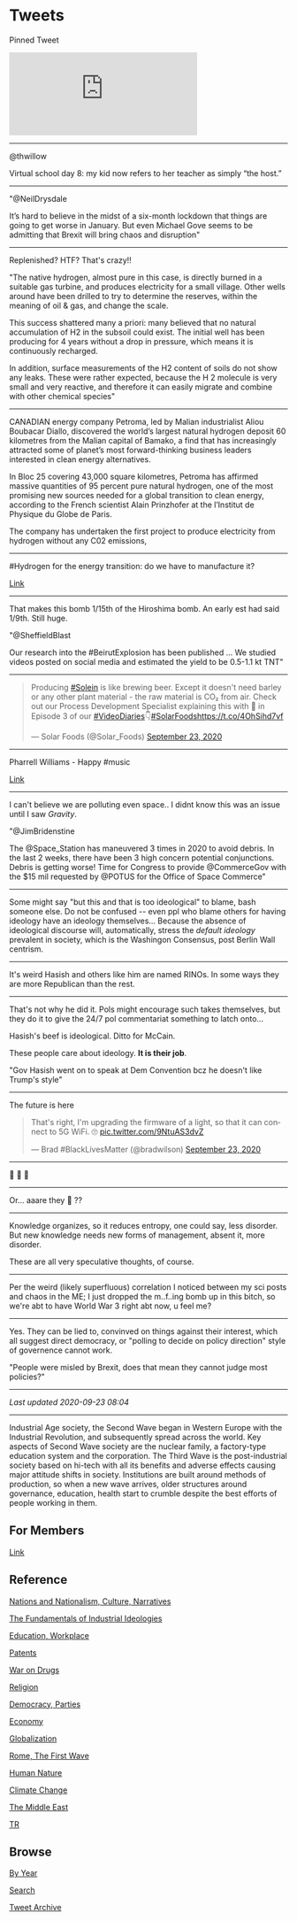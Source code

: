 # Tweets

Pinned Tweet

<iframe width="340"  src="https://www.youtube.com/embed/gJ5KV3rzuag?start=60" frameborder="0" allow="accelerometer; autoplay; encrypted-media; gyroscope; picture-in-picture" allowfullscreen></iframe>

---

@thwillow

Virtual school day 8: my kid now refers to her teacher as simply “the
host.”

---

"@NeilDrysdale

It’s hard to believe in the midst of a six-month lockdown that things
are going to get worse in January. But even Michael Gove seems to be
admitting that Brexit will bring chaos and disruption"

---

Replenished? HTF? That's crazy!!

"The native hydrogen, almost pure in this case, is directly burned in
a suitable gas turbine, and produces electricity for a small
village. Other wells around have been drilled to try to determine the
reserves, within the meaning of oil & gas, and change the scale.

This success shattered many a priori: many believed that no natural
accumulation of H2 in the subsoil could exist. The initial well has
been producing for 4 years without a drop in pressure, which means it
is continuously recharged.

In addition, surface measurements of the H2 content of soils do not
show any leaks. These were rather expected, because the
H 2 molecule is very small and very reactive, and therefore it can
easily migrate and combine with other chemical species"

---

CANADIAN energy company Petroma, led by Malian industrialist Aliou
Boubacar Diallo, discovered the world’s largest natural hydrogen
deposit 60 kilometres from the Malian capital of Bamako, a find that
has increasingly attracted some of planet’s most forward-thinking
business leaders interested in clean energy alternatives.

In Bloc 25 covering 43,000 square kilometres, Petroma has affirmed
massive quantities of 95 percent pure natural hydrogen, one of the
most promising new sources needed for a global transition to clean
energy, according to the French scientist Alain Prinzhofer at the
l’Institut de Physique du Globe de Paris.

The company has undertaken the first project to produce electricity
from hydrogen without any C02 emissions,

---

\#Hydrogen for the energy transition: do we have to manufacture it?

[Link](https://mobile.twitter.com/Sorbonne_Univ_/status/1279055295352881157)

---

That makes this bomb 1/15th of the Hiroshima bomb. An early est had
said 1/9th. Still huge.

"@SheffieldBlast

Our research into the \#BeirutExplosion has been published ... We
studied videos posted on social media and estimated the yield to be
0.5-1.1 kt TNT"

---

<blockquote class="twitter-tweet"><p lang="en" dir="ltr">Producing <a href="https://twitter.com/hashtag/Solein?src=hash&amp;ref_src=twsrc%5Etfw">#Solein</a> is like brewing beer. Except it doesn&#39;t need barley or any other plant material - the raw material is CO₂ from air. Check out our Process Development Specialist explaining this with 🍺 in Episode 3 of our <a href="https://twitter.com/hashtag/VideoDiaries?src=hash&amp;ref_src=twsrc%5Etfw">#VideoDiaries</a>👇<a href="https://twitter.com/hashtag/SolarFoods?src=hash&amp;ref_src=twsrc%5Etfw">#SolarFoods</a><a href="https://t.co/4OhSihd7vf">https://t.co/4OhSihd7vf</a></p>&mdash; Solar Foods (@Solar_Foods) <a href="https://twitter.com/Solar_Foods/status/1308668524974538754?ref_src=twsrc%5Etfw">September 23, 2020</a></blockquote> <script async src="https://platform.twitter.com/widgets.js" charset="utf-8"></script>

---

Pharrell Williams - Happy \#music

[Link](https://youtu.be/ZbZSe6N_BXs)

---

I can't believe we are polluting even space.. I didnt know this was an
issue until I saw *Gravity*. 

"@JimBridenstine

The @Space_Station has maneuvered 3 times in 2020 to avoid debris. In
the last 2 weeks, there have been 3 high concern potential
conjunctions. Debris is getting worse! Time for Congress to provide
@CommerceGov with the $15 mil requested by @POTUS for the Office of
Space Commerce"

---

Some might say "but this and that is too ideological" to blame, bash
someone else. Do not be confused -- even ppl who blame others for
having ideology have an ideology themselves... Because the absence of
ideological discourse will, automatically, stress the *default
ideology* prevalent in society, which is the Washingon Consensus, post
Berlin Wall centrism.

---

It's weird Hasish and others like him are named RINOs. In some ways
they are more Republican than the rest.

---

That's not why he did it. Pols might encourage such takes themselves,
but they do it to give the 24/7 pol commentariat something to latch
onto...

Hasish's beef is ideological. Ditto for McCain.

These people care about ideology. **It is their job**.

"Gov Hasish went on to speak at Dem Convention bcz he doesn't like Trump's style"

---

The future is here

<blockquote class="twitter-tweet"><p lang="en" dir="ltr">That&#39;s right, I&#39;m upgrading the firmware of a light, so that it can connect to 5G WiFi. 🙄 <a href="https://t.co/9NtuAS3dvZ">pic.twitter.com/9NtuAS3dvZ</a></p>&mdash; Brad #BlackLivesMatter (@bradwilson) <a href="https://twitter.com/bradwilson/status/1308557653690339328?ref_src=twsrc%5Etfw">September 23, 2020</a></blockquote> <script async src="https://platform.twitter.com/widgets.js" charset="utf-8"></script>

---

🤔 🤔 🤔 

---

Or... aaare they 🤨 ??

---

Knowledge organizes, so it reduces entropy, one could say, less
disorder. But new knowledge needs new forms of management, absent it,
more disorder.

These are all very speculative thoughts, of course.

---

Per the weird (likely superfluous) correlation I noticed between my
sci posts and chaos in the ME; I just dropped the m..f..ing bomb up in
this bitch, so we're abt to have World War 3 right abt now, u feel me?

---

Yes. They can be lied to, convinved on things against their interest,
which all suggest direct democracy, or "polling to decide on policy
direction" style of governence cannot work.

"People were misled by Brexit, does that mean they cannot judge most policies?"

---

*Last updated 2020-09-23 08:04*

---

Industrial Age society, the Second Wave began in Western Europe with
the Industrial Revolution, and subsequently spread across the
world. Key aspects of Second Wave society are the nuclear family, a
factory-type education system and the corporation. The Third Wave is
the post-industrial society based on hi-tech with all its benefits and
adverse effects causing major attitude shifts in society. Institutions
are built around methods of production, so when a new wave arrives,
older structures around governance, education, health start to crumble
despite the best efforts of people working in them.

## For Members

[Link](https://thirdwave-members.herokuapp.com)

## Reference

[Nations and Nationalism, Culture, Narratives](/2013/02/nations-and-nationalism.md)

[The Fundamentals of Industrial Ideologies](/2011/04/fundamentals-of-industrial-ideologies.md)

[Education, Workplace](2017/09/education-workplace.md)

[Patents](/2018/09/patents.md)

[War on Drugs](/2019/11/war-on-drugs.md)

[Religion](/2015/04/god-religion.md)

[Democracy, Parties](/2016/11/democracy.md)

[Economy](/2018/05/economy.md)

[Globalization](/2018/09/globalization.md)

[Rome, The First Wave](/2017/12/rome.md)

[Human Nature](/2020/07/human-nature.md)

[Climate Change](/2018/12/climate.md)

[The Middle East](/2019/07/middleeast.md)

[TR](../tr)

## Browse

[By Year](years.md)

[Search](search.html)

[Tweet Archive](/tweets/README.md)




